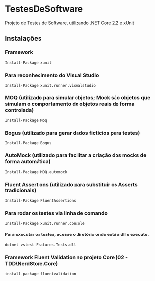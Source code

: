 # TestesDeSoftware
Projeto de Testes de Software, utilizando .NET Core 2.2 e xUnit



## Instalações

### Framework
```
Install-Package xunit
```

### Para reconhecimento do Visual Studio
```
Install-Package xunit.runner.visualstudio
```

### MOQ (utilizado para simular objetos; Mock são objetos que simulam o comportamento de objetos reais de forma controlada)
```
Install-Package Moq
```

### Bogus (utilizado para gerar dados fictícios para testes)
```
Install-Package Bogus
```

### AutoMock (utilizado para facilitar a criação dos mocks de forma automática)
```
Install-Package MOQ.automock
```

### Fluent Assertions (utilizado para substituir os Asserts tradicionais)
```
Install-Package FluentAssertions
```

### Para rodar os testes via linha de comando
```
Install-Package xunit.runner.console
```

#### Para executar os testes, acesse o diretório onde está a dll e execute:
```
dotnet vstest Features.Tests.dll
```

### Framework Fluent Validation no projeto Core (02 - TDD\NerdStore.Core)
```
install-package fluentvalidation
```